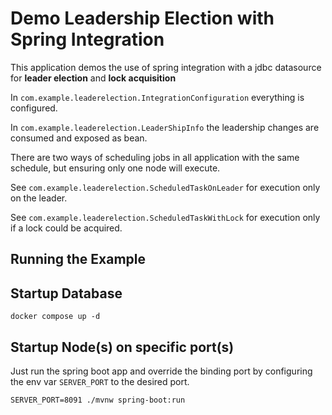 # Demo Leadership Election with Spring Integration

This application demos the use of spring integration with a jdbc datasource for **leader election** and **lock acquisition**

In `com.example.leaderelection.IntegrationConfiguration` everything is configured.

In `com.example.leaderelection.LeaderShipInfo` the leadership changes are consumed and exposed as bean.

There are two ways of scheduling jobs in all application with the same schedule, but ensuring only one node will execute.

See `com.example.leaderelection.ScheduledTaskOnLeader` for execution only on the leader.

See `com.example.leaderelection.ScheduledTaskWithLock` for execution only if a lock could be acquired.

## Running the Example

## Startup Database

    docker compose up -d

## Startup Node(s) on specific port(s)

Just run the spring boot app and override the binding port by configuring the env var `SERVER_PORT` to the desired port.

    SERVER_PORT=8091 ./mvnw spring-boot:run